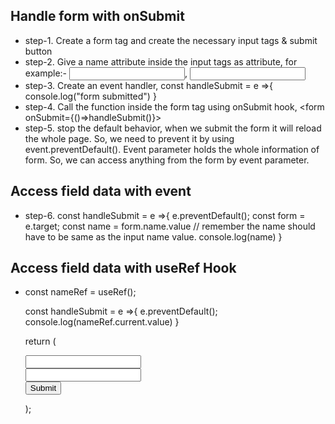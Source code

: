 ## Handle form with onSubmit
- step-1. Create a form tag and create the necessary input tags & submit button
- step-2. Give a name attribute inside the input tags as attribute, for example:- <input type="email" name="email" />, <input type="password" name="pass" />
- step-3. Create an event handler, const handleSubmit = e =>{
        console.log("form submitted")
    }
- step-4. Call the function inside the form tag using onSubmit hook, <form onSubmit={()=>handleSubmit()}></form>
- step-5. stop the default behavior, when we submit the form it will reload the whole page. So, we need to prevent it by using event.preventDefault(). Event parameter holds the whole information of form. So, we can access anything from the form by event parameter.

## Access field data with event
- step-6. const handleSubmit = e =>{
        e.preventDefault();
        const form = e.target;
        const name = form.name.value // remember the name should have to be same as the input name value.
        console.log(name)
    }


## Access field data with useRef Hook
- const nameRef = useRef();

    const handleSubmit = e =>{
        e.preventDefault();
        console.log(nameRef.current.value)
    }

    return (
        <div>
            <form onSubmit={handleSubmit}>
                <input ref={nameRef} type="text" name="name"/>
                <br />
                <input type="email" name="email"/>
                <br />
                <input type="submit" value="Submit" />
            </form>
        </div>
    );